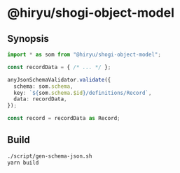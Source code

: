 # @hiryu/shogi-object-model

## Synopsis

```ts
import * as som from "@hiryu/shogi-object-model";

const recordData = { /* ... */ };

anyJsonSchemaValidator.validate({
  schema: som.schema,
  key: `${som.schema.$id}/definitions/Record`,
  data: recordData,
});

const record = recordData as Record;
```

## Build

```sh
./script/gen-schema-json.sh
yarn build
```
